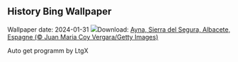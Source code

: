 ## History Bing Wallpaper
Wallpaper date: 2024-01-31
![](https://www.bing.com/th?id=OHR.AlbaceteSpain_FR-CA8897837933_UHD.jpg&w=1000)Download: [Ayna, Sierra del Segura, Albacete, Espagne (© Juan Maria Coy Vergara/Getty Images)](https://www.bing.com/th?id=OHR.AlbaceteSpain_FR-CA8897837933_UHD.jpg)

Auto get programm by LtgX
